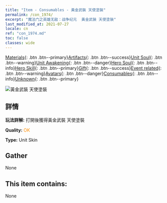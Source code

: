 ```yaml
---
title: "Item - Consumables - 黃金武裝 天使塗裝"
permalink: /con_1974/
excerpt: "魔法门之英雄无敌：战争纪元  黃金武裝 天使塗裝"
last_modified_at: 2021-07-27
locale: cn
ref: "con_1974.md"
toc: false
classes: wide
---
```

 [Materials](/ItemsCN/){: .btn .btn--primary}[Artifacts](/ItemsCN/Artifacts/){: .btn .btn--success}[Unit Soul](/ItemsCN/UnitSoul/){: .btn .btn--warning}[Unit Awakening](/ItemsCN/UnitAwakening/){: .btn .btn--danger}[Hero Soul](/ItemsCN/HeroSoul/){: .btn .btn--info}[Hero Skill](/ItemsCN/HeroSkill/){: .btn .btn--primary}[Gift](/ItemsCN/Gift/){: .btn .btn--success}[Event related](/ItemsCN/Events/){: .btn .btn--warning}[Avatars](/ItemsCN/Avatars/){: .btn .btn--danger}[Consumables](/ItemsCN/Consumables/){: .btn .btn--info}[Unknown](/ItemsCN/Unknown/){: .btn .btn--primary}

 ![黃金武裝 天使塗裝](/images/u/ti_datianshidiancangkapifu.jpg)

## 詳情
 **玩法詳解:** 打開後獲得黃金武裝 天使塗裝

 **Quality:** <span style="color: #FF8C00">OK</span>

 **Type:** Unit Skin

## Gather

  None

## This item contains:

  None

